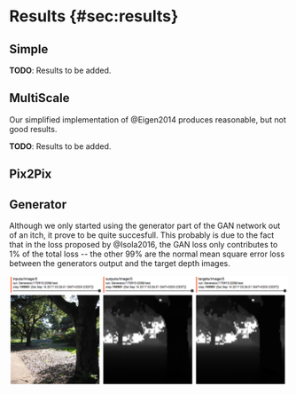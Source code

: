# Results  {#sec:results}

## Simple

**TODO**: Results to be added.

## MultiScale

Our simplified implementation of @Eigen2014 produces reasonable, but not good results.

**TODO**: Results to be added.


## Pix2Pix

## Generator
Although we only started using the generator part of the GAN network out of an itch, it prove to be quite succesfull. This probably is due to the fact that in the loss proposed by @Isola2016, the GAN loss only contributes to 1% of the total loss -- the other 99% are the normal mean square error loss between the generators output and the target depth images.

![Results from the `Generator` model](assets/generator_results.png)
